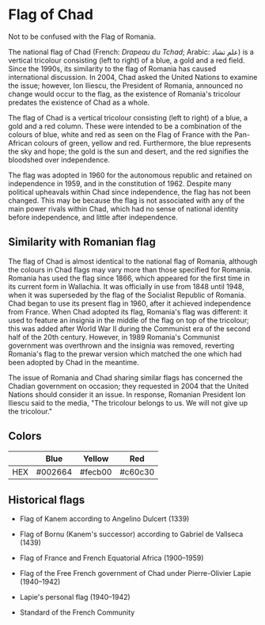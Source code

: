 # Flag of Chad

Not to be confused with the Flag of Romania.

The national flag of Chad (French: *Drapeau du Tchad*; Arabic: علم تشاد) is a vertical tricolour consisting (left to right) of a blue, a gold and a red field. Since the 1990s, its similarity to the flag of Romania has caused international discussion. In 2004, Chad asked the United Nations to examine the issue; however, Ion Iliescu, the President of Romania, announced no change would occur to the flag, as the existence of Romania's tricolour predates the existence of Chad as a whole.

The flag of Chad is a vertical tricolour consisting (left to right) of a blue, a gold and a red column. These were intended to be a combination of the colours of blue, white and red as seen on the Flag of France with the Pan-African colours of green, yellow and red. Furthermore, the blue represents the sky and hope; the gold is the sun and desert, and the red signifies the bloodshed over independence.

The flag was adopted in 1960 for the autonomous republic and retained on independence in 1959, and in the constitution of 1962. Despite many political upheavals within Chad since independence, the flag has not been changed. This may be because the flag is not associated with any of the main power rivals within Chad, which had no sense of national identity before independence, and little after independence.

## Similarity with Romanian flag

The flag of Chad is almost identical to the national flag of Romania, although the colours in Chad flags may vary more than those specified for Romania. Romania has used the flag since 1866, which appeared for the first time in its current form in Wallachia. It was officially in use from 1848 until 1948, when it was superseded by the flag of the Socialist Republic of Romania. Chad began to use its present flag in 1960, after it achieved independence from France. When Chad adopted its flag, Romania's flag was different: it used to feature an insignia in the middle of the flag on top of the tricolour; this was added after World War II during the Communist era of the second half of the 20th century. However, in 1989 Romania's Communist government was overthrown and the insignia was removed, reverting Romania's flag to the prewar version which matched the one which had been adopted by Chad in the meantime.

The issue of Romania and Chad sharing similar flags has concerned the Chadian government on occasion; they requested in 2004 that the United Nations should consider it an issue. In response, Romanian President Ion Iliescu said to the media, "The tricolour belongs to us. We will not give up the tricolour."

## Colors

|     | Blue    | Yellow  | Red     |
| --- | ------- | ------- | ------- |
| HEX | #002664 | #fecb00 | #c60c30 |

## Historical flags

-  Flag of Kanem according to Angelino Dulcert (1339)

-  Flag of Bornu (Kanem's successor) according to Gabriel de Vallseca (1439)

-  Flag of France and French Equatorial Africa (1900–1959)

-  Flag of the Free French government of Chad under Pierre-Olivier Lapie (1940–1942)

-  Lapie's personal flag (1940–1942)

-  Standard of the French Community
